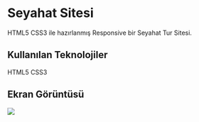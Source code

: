 <h1>Seyahat Sitesi</h1>

HTML5 CSS3 ile hazırlanmış Responsive bir Seyahat Tur Sitesi.

<h2>Kullanılan Teknolojiler</h2>

HTML5 CSS3

<h2>Ekran Görüntüsü</h2>

![](seyahat.gif)
